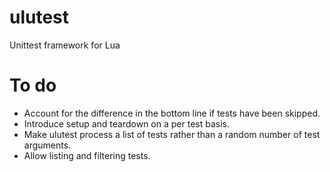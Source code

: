 
# ulutest
Unittest framework for Lua

# To do
- Account for the difference in the bottom line if tests have been skipped.
- Introduce setup and teardown on a per test basis.
- Make ulutest process a list of tests rather than a random number of test arguments.
- Allow listing and filtering tests.
